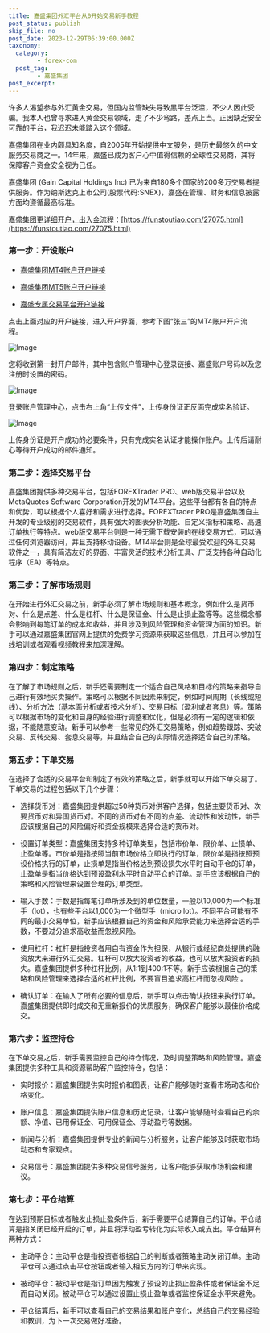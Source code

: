 ```yaml
---
title: 嘉盛集团外汇平台从0开始交易新手教程
post_status: publish
skip_file: no
post_date: 2023-12-29T06:39:00.000Z
taxonomy:
  category:
        - forex-com
  post_tag:
        - 嘉盛集团
post_excerpt: 
---
```

许多人渴望参与外汇黄金交易，但国内监管缺失导致黑平台泛滥，不少人因此受骗。我本人也曾寻求进入黄金交易领域，走了不少弯路，差点上当。正因缺乏安全可靠的平台，我迟迟未能踏入这个领域。

嘉盛集团在业内颇具知名度，自2005年开始提供中文服务，是历史最悠久的中文服务交易商之一。14年来，嘉盛已成为客户心中值得信赖的全球性交易商，其将保障客户资金安全视为己任。

嘉盛集团 (Gain Capital Holdings Inc) 已为来自180多个国家的200多万交易者提供服务。作为纳斯达克上市公司(股票代码:SNEX)，嘉盛在管理、财务和信息披露方面均遵循最高标准。

[嘉盛集团更详细开户，出入金流程](https://funstoutiao.com/27075.html)：[https://funstoutiao.com/27075.html](https://funstoutiao.com/27075.html)

### 第一步：开设账户

* [嘉盛集团MT4账户开户链接](https://s.ssgg.net/jsmt4)

* [嘉盛集团MT5账户开户链接](https://s.ssgg.net/jsmt5)

* [嘉盛专属交易平台开户链接](https://s.ssgg.net/js)

点击上面对应的开户链接，进入开户界面，参考下图“张三”的MT4账户开户流程。

![Image](https://prod-files-secure.s3.us-west-2.amazonaws.com/39ed1227-6d7d-4570-be36-9ccd4a2c4241/7a167aea-686b-400d-af59-4e18eb607a40/640.png?X-Amz-Algorithm=AWS4-HMAC-SHA256&X-Amz-Content-Sha256=UNSIGNED-PAYLOAD&X-Amz-Credential=ASIAZI2LB4667QWBVI5W%2F20250913%2Fus-west-2%2Fs3%2Faws4_request&X-Amz-Date=20250913T101307Z&X-Amz-Expires=3600&X-Amz-Security-Token=IQoJb3JpZ2luX2VjEMb%2F%2F%2F%2F%2F%2F%2F%2F%2F%2FwEaCXVzLXdlc3QtMiJHMEUCIQCGQdW2rZeN1yHcktoJIiE9K2ahgfjQmUUo1Ctvx%2FTnogIgY0QysKMoT1rzjUm5jhaxUfLAN7Myw%2Fb7avMAZBeLhVYq%2FwMIPxAAGgw2Mzc0MjMxODM4MDUiDMy1RvlwgZ0FGbfZ3SrcAyslpWahlxjhuu6jCXQ%2BWjz0EcpEjXsiliMqOj43KleDIZNnI3bOybby75TkC904iCESE2qCuA69TRaIhA5YfQifwHkpayoBE6QHddUef3ePjxrsui9%2FI1fAGXoe9VEuwxisd21e3Se312V255IVOwN%2F2fjcEMun6NIG6BDaDVcM2Kc0n0lLjnj0R3lu40chuLPR5xUNKBdy4zLjwRgVrnvXCtWzDinABOLVGgIvCOWYFndzIZwa4q%2BAk6cUj1B51BOOW%2B7dVzJMGtm74bw2lkiu03GRJN%2BKAaIljxl0%2FLQs5Nb3TMbzumZsunUyhwusaL2OYOOMwz1%2FaW5ao8OHLmHLI%2Bx7SribKfnMfwwWyDnF1At3hrTcquYvykKEahYNB%2B4de8TSkg2ODziEFKNsAVMXQwlsMtGmuCU%2FWapbtNGak8MMtXlrdmkz86FlrChnqtTVSICtklMGVH45c70oFTbyCBSmHSiJNMGT75I9RCu6M43EHDIpDvRVGmHgMSH4ABKJc%2Fvw9XpmmXbdmowD7zVw%2BRYTiQa%2FazxFhpFhxMdi0ee26vwMNTuA7nqpAP9wDUyu4uaqRlr85VzUKL%2Bb53Jsta1kLuYpOvu5J%2FSlBmPebWyCfjNpKn64hzNQMNiXlMYGOqUBzdygzNA9uOXwx1YM1C4B%2FqeTphcgz3fDULubdeKQTtN7S1aHPB3opLeGa8YRVscLBoTaeaTNcyFAw3caLmIH1Q1xjfsdD3FHjs6A59WVt%2F6aRKv58hkCW4bNh9GoWr7bUcrKTP9A%2BgcXky8BItSpSW3ohza0WmSXK1wyIF7iFX5JliO3zy4bV3yEH8EDlP2y0hZNrwYxdjQz5vrb61bt5tZQNpak&X-Amz-Signature=5379276232efa640efc2e08cc7227b1e423f8b975e34203c64bfd888d14b3457&X-Amz-SignedHeaders=host&x-amz-checksum-mode=ENABLED&x-id=GetObject)

您将收到第一封开户邮件，其中包含账户管理中心登录链接、嘉盛账户号码以及您注册时设置的密码。

![Image](https://prod-files-secure.s3.us-west-2.amazonaws.com/39ed1227-6d7d-4570-be36-9ccd4a2c4241/eaa1c6b3-2877-4284-a0e1-530e222c27fb/image.png?X-Amz-Algorithm=AWS4-HMAC-SHA256&X-Amz-Content-Sha256=UNSIGNED-PAYLOAD&X-Amz-Credential=ASIAZI2LB4667QWBVI5W%2F20250913%2Fus-west-2%2Fs3%2Faws4_request&X-Amz-Date=20250913T101307Z&X-Amz-Expires=3600&X-Amz-Security-Token=IQoJb3JpZ2luX2VjEMb%2F%2F%2F%2F%2F%2F%2F%2F%2F%2FwEaCXVzLXdlc3QtMiJHMEUCIQCGQdW2rZeN1yHcktoJIiE9K2ahgfjQmUUo1Ctvx%2FTnogIgY0QysKMoT1rzjUm5jhaxUfLAN7Myw%2Fb7avMAZBeLhVYq%2FwMIPxAAGgw2Mzc0MjMxODM4MDUiDMy1RvlwgZ0FGbfZ3SrcAyslpWahlxjhuu6jCXQ%2BWjz0EcpEjXsiliMqOj43KleDIZNnI3bOybby75TkC904iCESE2qCuA69TRaIhA5YfQifwHkpayoBE6QHddUef3ePjxrsui9%2FI1fAGXoe9VEuwxisd21e3Se312V255IVOwN%2F2fjcEMun6NIG6BDaDVcM2Kc0n0lLjnj0R3lu40chuLPR5xUNKBdy4zLjwRgVrnvXCtWzDinABOLVGgIvCOWYFndzIZwa4q%2BAk6cUj1B51BOOW%2B7dVzJMGtm74bw2lkiu03GRJN%2BKAaIljxl0%2FLQs5Nb3TMbzumZsunUyhwusaL2OYOOMwz1%2FaW5ao8OHLmHLI%2Bx7SribKfnMfwwWyDnF1At3hrTcquYvykKEahYNB%2B4de8TSkg2ODziEFKNsAVMXQwlsMtGmuCU%2FWapbtNGak8MMtXlrdmkz86FlrChnqtTVSICtklMGVH45c70oFTbyCBSmHSiJNMGT75I9RCu6M43EHDIpDvRVGmHgMSH4ABKJc%2Fvw9XpmmXbdmowD7zVw%2BRYTiQa%2FazxFhpFhxMdi0ee26vwMNTuA7nqpAP9wDUyu4uaqRlr85VzUKL%2Bb53Jsta1kLuYpOvu5J%2FSlBmPebWyCfjNpKn64hzNQMNiXlMYGOqUBzdygzNA9uOXwx1YM1C4B%2FqeTphcgz3fDULubdeKQTtN7S1aHPB3opLeGa8YRVscLBoTaeaTNcyFAw3caLmIH1Q1xjfsdD3FHjs6A59WVt%2F6aRKv58hkCW4bNh9GoWr7bUcrKTP9A%2BgcXky8BItSpSW3ohza0WmSXK1wyIF7iFX5JliO3zy4bV3yEH8EDlP2y0hZNrwYxdjQz5vrb61bt5tZQNpak&X-Amz-Signature=6546a59c41cf3df369cdfdb9f4977396d1aef4b38c0d7fa6a0251e5a52a08bdd&X-Amz-SignedHeaders=host&x-amz-checksum-mode=ENABLED&x-id=GetObject)

登录账户管理中心，点击右上角“上传文件”，上传身份证正反面完成实名验证。

![Image](https://prod-files-secure.s3.us-west-2.amazonaws.com/39ed1227-6d7d-4570-be36-9ccd4a2c4241/54090639-09fc-46b4-a135-e0289f707147/image.png?X-Amz-Algorithm=AWS4-HMAC-SHA256&X-Amz-Content-Sha256=UNSIGNED-PAYLOAD&X-Amz-Credential=ASIAZI2LB4667QWBVI5W%2F20250913%2Fus-west-2%2Fs3%2Faws4_request&X-Amz-Date=20250913T101307Z&X-Amz-Expires=3600&X-Amz-Security-Token=IQoJb3JpZ2luX2VjEMb%2F%2F%2F%2F%2F%2F%2F%2F%2F%2FwEaCXVzLXdlc3QtMiJHMEUCIQCGQdW2rZeN1yHcktoJIiE9K2ahgfjQmUUo1Ctvx%2FTnogIgY0QysKMoT1rzjUm5jhaxUfLAN7Myw%2Fb7avMAZBeLhVYq%2FwMIPxAAGgw2Mzc0MjMxODM4MDUiDMy1RvlwgZ0FGbfZ3SrcAyslpWahlxjhuu6jCXQ%2BWjz0EcpEjXsiliMqOj43KleDIZNnI3bOybby75TkC904iCESE2qCuA69TRaIhA5YfQifwHkpayoBE6QHddUef3ePjxrsui9%2FI1fAGXoe9VEuwxisd21e3Se312V255IVOwN%2F2fjcEMun6NIG6BDaDVcM2Kc0n0lLjnj0R3lu40chuLPR5xUNKBdy4zLjwRgVrnvXCtWzDinABOLVGgIvCOWYFndzIZwa4q%2BAk6cUj1B51BOOW%2B7dVzJMGtm74bw2lkiu03GRJN%2BKAaIljxl0%2FLQs5Nb3TMbzumZsunUyhwusaL2OYOOMwz1%2FaW5ao8OHLmHLI%2Bx7SribKfnMfwwWyDnF1At3hrTcquYvykKEahYNB%2B4de8TSkg2ODziEFKNsAVMXQwlsMtGmuCU%2FWapbtNGak8MMtXlrdmkz86FlrChnqtTVSICtklMGVH45c70oFTbyCBSmHSiJNMGT75I9RCu6M43EHDIpDvRVGmHgMSH4ABKJc%2Fvw9XpmmXbdmowD7zVw%2BRYTiQa%2FazxFhpFhxMdi0ee26vwMNTuA7nqpAP9wDUyu4uaqRlr85VzUKL%2Bb53Jsta1kLuYpOvu5J%2FSlBmPebWyCfjNpKn64hzNQMNiXlMYGOqUBzdygzNA9uOXwx1YM1C4B%2FqeTphcgz3fDULubdeKQTtN7S1aHPB3opLeGa8YRVscLBoTaeaTNcyFAw3caLmIH1Q1xjfsdD3FHjs6A59WVt%2F6aRKv58hkCW4bNh9GoWr7bUcrKTP9A%2BgcXky8BItSpSW3ohza0WmSXK1wyIF7iFX5JliO3zy4bV3yEH8EDlP2y0hZNrwYxdjQz5vrb61bt5tZQNpak&X-Amz-Signature=9c9a1a7ee2c2098c1d83afe30e9305ae5ae9804376872a91af854d22ec0504f6&X-Amz-SignedHeaders=host&x-amz-checksum-mode=ENABLED&x-id=GetObject)

上传身份证是开户成功的必要条件，只有完成实名认证才能操作账户。上传后请耐心等待开户成功的邮件通知。

### 第二步：选择交易平台

嘉盛集团提供多种交易平台，包括FOREXTrader PRO、web版交易平台以及MetaQuotes Software Corporation开发的MT4平台。这些平台都有各自的特点和优势，可以根据个人喜好和需求进行选择。FOREXTrader PRO是嘉盛集团自主开发的专业级别的交易软件，具有强大的图表分析功能、自定义指标和策略、高速订单执行等特点。web版交易平台则是一种无需下载安装的在线交易方式，可以通过任何浏览器访问，并且支持移动设备。MT4平台则是全球最受欢迎的外汇交易软件之一，具有简洁友好的界面、丰富灵活的技术分析工具、广泛支持各种自动化程序（EA）等特点。

### 第三步：了解市场规则

在开始进行外汇交易之前，新手必须了解市场规则和基本概念，例如什么是货币对、什么是点差、什么是杠杆、什么是保证金、什么是止损止盈等等。这些概念都会影响到每笔订单的成本和收益，并且涉及到风险管理和资金管理方面的知识。新手可以通过嘉盛集团官网上提供的免费学习资源来获取这些信息，并且可以参加在线培训或者观看视频教程来加深理解。

### 第四步：制定策略

在了解了市场规则之后，新手还需要制定一个适合自己风格和目标的策略来指导自己进行有效地买卖操作。策略可以根据不同因素来制定，例如时间周期（长线或短线）、分析方法（基本面分析或者技术分析）、交易目标（盈利或者套息）等。策略可以根据市场的变化和自身的经验进行调整和优化，但是必须有一定的逻辑和依据，不能随意变动。新手可以参考一些常见的外汇交易策略，例如趋势跟踪、突破交易、反转交易、套息交易等，并且结合自己的实际情况选择适合自己的策略。

### 第五步：下单交易

在选择了合适的交易平台和制定了有效的策略之后，新手就可以开始下单交易了。下单交易的过程包括以下几个步骤：

* 选择货币对：嘉盛集团提供超过50种货币对供客户选择，包括主要货币对、次要货币对和异国货币对。不同的货币对有不同的点差、流动性和波动性，新手应该根据自己的风险偏好和资金规模来选择合适的货币对。

* 设置订单类型：嘉盛集团支持多种订单类型，包括市价单、限价单、止损单、止盈单等。市价单是指按照当前市场价格立即执行的订单，限价单是指按照预设价格执行的订单，止损单是指当价格达到预设损失水平时自动平仓的订单，止盈单是指当价格达到预设盈利水平时自动平仓的订单。新手应该根据自己的策略和风险管理来设置合理的订单类型。

* 输入手数：手数是指每笔订单所涉及到的单位数量，一般以10,000为一个标准手（lot），也有些平台以1,000为一个微型手（micro lot）。不同平台可能有不同的最小交易单位，新手应该根据自己的资金和风险承受能力来选择合适的手数，不要过分追求高收益而忽视风险。

* 使用杠杆：杠杆是指投资者用自有资金作为担保，从银行或经纪商处提供的融资放大来进行外汇交易。杠杆可以放大投资者的收益，也可以放大投资者的损失。嘉盛集团提供多种杠杆比例，从1:1到400:1不等。新手应该根据自己的策略和风险管理来选择合适的杠杆比例，不要盲目追求高杠杆而忽视风险 。

* 确认订单：在输入了所有必要的信息后，新手可以点击确认按钮来执行订单。嘉盛集团提供即时成交和无重新报价的优质服务，确保客户能够以最佳价格成交。

### 第六步：监控持仓

在下单交易之后，新手需要监控自己的持仓情况，及时调整策略和风险管理。嘉盛集团提供多种工具和资源帮助客户监控持仓，包括：

* 实时报价：嘉盛集团提供实时报价和图表，让客户能够随时查看市场动态和价格变化。

* 账户信息：嘉盛集团提供账户信息和历史记录，让客户能够随时查看自己的余额、净值、已用保证金、可用保证金、浮动盈亏等数据。

* 新闻与分析：嘉盛集团提供专业的新闻与分析服务，让客户能够及时获取市场动态和专家观点。

* 交易信号：嘉盛集团提供多种交易信号服务，让客户能够获取市场机会和建议。

### 第七步：平仓结算

在达到预期目标或者触发止损止盈条件后，新手需要平仓结算自己的订单。平仓结算是指关闭已经开启的订单，并且将浮动盈亏转化为实际收入或支出。平仓结算有两种方式：

* 主动平仓：主动平仓是指投资者根据自己的判断或者策略主动关闭订单。主动平仓可以通过点击平仓按钮或者输入相反方向的订单来实现。

* 被动平仓：被动平仓是指订单因为触发了预设的止损止盈条件或者保证金不足而自动关闭。被动平仓可以通过设置止损止盈单或者监控保证金水平来避免。

* 平仓结算后，新手可以查看自己的交易结果和账户变化，总结自己的交易经验和教训，为下一次交易做好准备。